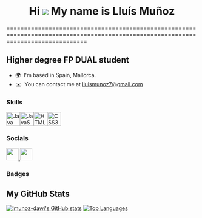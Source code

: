 <div align="center">
<h1 align="center">Hi <img src="https://user-images.githubusercontent.com/18350557/176309783-0785949b-9127-417c-8b55-ab5a4333674e.gif"> My name is Lluís Muñoz </h1>
</div>
===================================================================================================================================

## Higher degree FP DUAL student
* 🌍  I'm based in Spain, Mallorca.
* ✉️  You can contact me at [lluismunoz7@gmail.com](mailto:lluismunoz7@gmail.com)

### Skills


<p align="left">
<a href="https://www.oracle.com/java/" target="_blank" rel="noreferrer"><img src="https://raw.githubusercontent.com/danielcranney/readme-generator/main/public/icons/skills/java-colored.svg" width="36" height="36" alt="Java" /></a><a href="https://developer.mozilla.org/en-US/docs/Web/JavaScript" target="_blank" rel="noreferrer"><img src="https://raw.githubusercontent.com/danielcranney/readme-generator/main/public/icons/skills/javascript-colored.svg" width="36" height="36" alt="JavaScript" /></a><a href="https://developer.mozilla.org/en-US/docs/Glossary/HTML5" target="_blank" rel="noreferrer"><img src="https://raw.githubusercontent.com/danielcranney/readme-generator/main/public/icons/skills/html5-colored.svg" width="36" height="36" alt="HTML5" /></a><a href="https://www.w3.org/TR/CSS/#css" target="_blank" rel="noreferrer"><img src="https://raw.githubusercontent.com/danielcranney/readme-generator/main/public/icons/skills/css3-colored.svg" width="36" height="36" alt="CSS3" /></a>
</p>


### Socials

<p align="left"> <a href="https://www.github.com/lmunoz-dawi" target="_blank" rel="noreferrer"> <picture> <source media="(prefers-color-scheme: dark)" srcset="https://raw.githubusercontent.com/danielcranney/readme-generator/main/public/icons/socials/github-dark.svg" /> <source media="(prefers-color-scheme: light)" srcset="https://raw.githubusercontent.com/danielcranney/readme-generator/main/public/icons/socials/github.svg" /> <img src="https://raw.githubusercontent.com/danielcranney/readme-generator/main/public/icons/socials/github.svg" width="32" height="32" /> </picture> </a> <a href="https://www.linkedin.com/in/lluís-muñoz-barceló-b0a3a32a3/" target="_blank" rel="noreferrer"> <picture> <source media="(prefers-color-scheme: dark)" srcset="https://raw.githubusercontent.com/danielcranney/readme-generator/main/public/icons/socials/linkedin-dark.svg" /> <source media="(prefers-color-scheme: light)" srcset="https://raw.githubusercontent.com/danielcranney/readme-generator/main/public/icons/socials/linkedin.svg" /> <img src="https://raw.githubusercontent.com/danielcranney/readme-generator/main/public/icons/socials/linkedin.svg" width="32" height="32" /> </picture> </a></p>

### Badges

## <b>My GitHub Stats</b>

<a href="http://www.github.com/lmunoz-dawi"><img src="https://github-readme-stats.vercel.app/api?username=lmunoz-dawi&show_icons=true&hide=&count_private=true&title_color=facc15&text_color=ffffff&icon_color=ec4899&bg_color=1e3a8a&hide_border=true&show_icons=true" alt="lmunoz-dawi's GitHub stats" /></a> <a href="https://github.com/lmunoz-dawi" align="left"><img src="https://github-readme-stats.vercel.app/api/top-langs/?username=lmunoz-dawi&langs_count=10&title_color=facc15&text_color=ffffff&icon_color=ec4899&bg_color=1e3a8a&hide_border=true&locale=en&custom_title=Top%20%Languages" alt="Top Languages" /></a>
